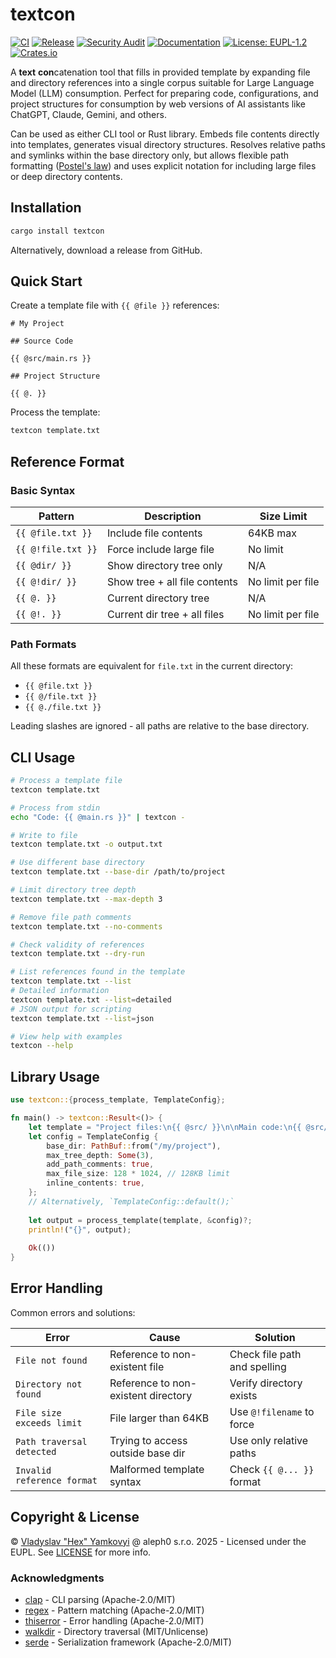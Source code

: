 # textcon

[![CI](https://github.com/0x484558/textcon/actions/workflows/ci.yml/badge.svg)](https://github.com/0x484558/textcon/actions/workflows/ci.yml)
[![Release](https://github.com/0x484558/textcon/actions/workflows/release.yml/badge.svg)](https://github.com/0x484558/textcon/actions/workflows/release.yml)
[![Security Audit](https://github.com/0x484558/textcon/actions/workflows/audit.yml/badge.svg)](https://github.com/0x484558/textcon/actions/workflows/audit.yml)
[![Documentation](https://github.com/0x484558/textcon/actions/workflows/docs.yml/badge.svg)](https://github.com/0x484558/textcon/actions/workflows/docs.yml)
[![License: EUPL-1.2](https://img.shields.io/badge/License-EUPL--1.2-blue.svg)](LICENSE)
[![Crates.io](https://img.shields.io/crates/v/textcon.svg)](https://crates.io/crates/textcon)

A **text** **con**catenation tool that fills in provided template by expanding file and directory references into a single corpus suitable for Large Language Model (LLM) consumption. Perfect for preparing code, configurations, and project structures for consumption by web versions of AI assistants like ChatGPT, Claude, Gemini, and others.

Can be used as either CLI tool or Rust library. Embeds file contents directly into templates, generates visual directory structures. Resolves relative paths and symlinks within the base directory only, but allows flexible path formatting ([Postel's law](https://en.wikipedia.org/wiki/Robustness_principle)) and uses explicit notation for including large files or deep directory contents.

## Installation

```bash
cargo install textcon
```

Alternatively, download a release from GitHub.

## Quick Start

Create a template file with `{{ @file }}` references:

```text
# My Project

## Source Code

{{ @src/main.rs }}

## Project Structure

{{ @. }}
```

Process the template:

```bash
textcon template.txt
```

## Reference Format

### Basic Syntax

| Pattern | Description | Size Limit |
|---------|-------------|------------|
| `{{ @file.txt }}` | Include file contents | 64KB max |
| `{{ @!file.txt }}` | Force include large file | No limit |
| `{{ @dir/ }}` | Show directory tree only | N/A |
| `{{ @!dir/ }}` | Show tree + all file contents | No limit per file |
| `{{ @. }}` | Current directory tree | N/A |
| `{{ @!. }}` | Current dir tree + all files | No limit per file |

### Path Formats

All these formats are equivalent for `file.txt` in the current directory:
- `{{ @file.txt }}`
- `{{ @/file.txt }}`
- `{{ @./file.txt }}`

Leading slashes are ignored - all paths are relative to the base directory.

## CLI Usage

```bash
# Process a template file
textcon template.txt

# Process from stdin
echo "Code: {{ @main.rs }}" | textcon -

# Write to file
textcon template.txt -o output.txt

# Use different base directory
textcon template.txt --base-dir /path/to/project

# Limit directory tree depth
textcon template.txt --max-depth 3

# Remove file path comments
textcon template.txt --no-comments

# Check validity of references
textcon template.txt --dry-run

# List references found in the template
textcon template.txt --list
# Detailed information
textcon template.txt --list=detailed
# JSON output for scripting
textcon template.txt --list=json

# View help with examples
textcon --help
```

## Library Usage

```rust
use textcon::{process_template, TemplateConfig};

fn main() -> textcon::Result<()> {
    let template = "Project files:\n{{ @src/ }}\n\nMain code:\n{{ @src/main.rs }}";
    let config = TemplateConfig {
        base_dir: PathBuf::from("/my/project"),
        max_tree_depth: Some(3),
        add_path_comments: true,
        max_file_size: 128 * 1024, // 128KB limit
        inline_contents: true,
    };
    // Alternatively, `TemplateConfig::default();`
    
    let output = process_template(template, &config)?;
    println!("{}", output);
    
    Ok(())
}
```

## Error Handling

Common errors and solutions:

| Error | Cause | Solution |
|-------|-------|----------|
| `File not found` | Reference to non-existent file | Check file path and spelling |
| `Directory not found` | Reference to non-existent directory | Verify directory exists |
| `File size exceeds limit` | File larger than 64KB | Use `@!filename` to force |
| `Path traversal detected` | Trying to access outside base dir | Use only relative paths |
| `Invalid reference format` | Malformed template syntax | Check `{{ @... }}` format |

## Copyright & License

© [Vladyslav "Hex" Yamkovyi](https://github.com/0x484558) @ aleph0 s.r.o. 2025 - Licensed under the EUPL. See [LICENSE](LICENSE) for more info.

### Acknowledgments

- [clap](https://github.com/clap-rs/clap) - CLI parsing (Apache-2.0/MIT)
- [regex](https://github.com/rust-lang/regex) - Pattern matching (Apache-2.0/MIT)
- [thiserror](https://github.com/dtolnay/thiserror) - Error handling (Apache-2.0/MIT)
- [walkdir](https://github.com/BurntSushi/walkdir) - Directory traversal (MIT/Unlicense)
- [serde](https://github.com/serde-rs/serde) - Serialization framework (Apache-2.0/MIT)
